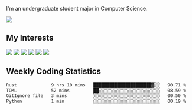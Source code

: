 I'm an undergraduate student major in Computer Science.

![](https://github-readme-stats.vercel.app/api?username=littzhch&theme=radical)

## My Interests

![](https://img.shields.io/badge/Python-3776AB?style=flat&labelColor=FFD43B&logoColor=3776AB&logo=python)
![](https://img.shields.io/badge/C-00599C?style=flat&labelColor=01427d&logoColor=6295cb&logo=c)
![](https://img.shields.io/badge/Rust-ffffff?style=flat&labelColor=ffffff&logoColor=000000&logo=rust)
![](https://img.shields.io/badge/LaTeX-008080?style=flat&labelColor=eeece5&logoColor=008080&logo=latex)
![](https://img.shields.io/badge/OpenGL-5487b2?style=flat&labelColor=ffffff&logoColor=5487b2&logo=opengl)
![](https://img.shields.io/badge/archlinux-1793d1?style=flat&labelColor=333333&logoColor=1793d1&logo=archlinux)

## Weekly Coding Statistics
<!--START_SECTION:waka-->

```txt
Rust             9 hrs 10 mins   ██████████████████████▓░░   90.71 %
TOML             52 mins         ██░░░░░░░░░░░░░░░░░░░░░░░   08.59 %
GitIgnore file   3 mins          ░░░░░░░░░░░░░░░░░░░░░░░░░   00.50 %
Python           1 min           ░░░░░░░░░░░░░░░░░░░░░░░░░   00.19 %
```

<!--END_SECTION:waka-->

